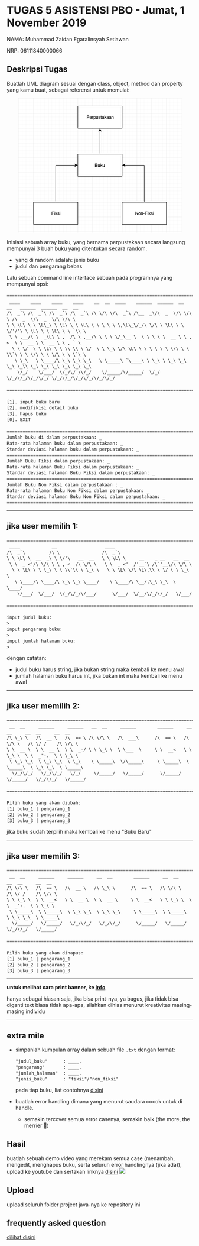 # TUGAS 5 ASISTENSI PBO - Jumat, 1 November 2019

NAMA: Muhammad Zaidan Egaralinsyah Setiawan

NRP: 06111840000066

## Deskripsi Tugas
Buatlah UML diagram sesuai dengan class, object, method dan property yang kamu buat, sebagai referensi untuk memulai:

<center><img src="img/contoh_uml.png"></img></center>

Inisiasi sebuah array buku, yang bernama perpustakaan secara langsung mempunyai 3 buah buku yang ditentukan secara random.
  - yang di random adalah: jenis buku
  - judul dan pengarang bebas

Lalu sebuah command line interface sebuah pada programnya yang mempunyai opsi:
```
================================================================================================
 ____    ____    ____    ____    __  __  ____    ______  ______  __  __   ______  ______  __  __
/\  _`\ /\  _`\ /\  _`\ /\  _`\ /\ \/\ \/\  _`\ /\__  _\/\  _  \/\ \/\ \ /\  _  \/\  _  \/\ \/\ \
\ \ \L\ \ \ \L\_\ \ \L\ \ \ \L\ \ \ \ \ \ \,\L\_\/_/\ \/\ \ \L\ \ \ \/'/'\ \ \L\ \ \ \L\ \ \ `\\ \
 \ \ ,__/\ \  _\L\ \ ,  /\ \ ,__/\ \ \ \ \/_\__ \  \ \ \ \ \  __ \ \ , <  \ \  __ \ \  __ \ \ , ` \
  \ \ \/  \ \ \L\ \ \ \\ \\ \ \/  \ \ \_\ \/\ \L\ \ \ \ \ \ \ \/\ \ \ \\`\ \ \ \/\ \ \ \/\ \ \ \`\ \
   \ \_\   \ \____/\ \_\ \_\ \_\   \ \_____\ `\____\ \ \_\ \ \_\ \_\ \_\ \_\\ \_\ \_\ \_\ \_\ \_\ \_\
    \/_/    \/___/  \/_/\/ /\/_/    \/_____/\/_____/  \/_/  \/_/\/_/\/_/\/_/ \/_/\/_/\/_/\/_/\/_/\/_/

================================================================================================

[1]. input buku baru
[2]. modifikisi detail buku
[3]. hapus buku
[0]. EXIT

================================================================================================
Jumlah buku di dalam perpustakaan: _
Rata-rata halaman buku dalam perpustakaan: _
Standar deviasi halaman buku dalam perpustakaan: _
================================================================================================
Jumlah Buku Fiksi dalam perpustakaan: _
Rata-rata halaman Buku Fiksi dalam perpustakaan: _
Standar deviasi halaman Buku Fiksi dalam perpustakaan: _
================================================================================================
Jumlah Buku Non Fiksi dalam perpustakaan : _
Rata-rata halaman Buku Non Fiksi dalam perpustakaan: _
Standar deviasi halaman Buku Non Fiksi dalam perpustakaan: _
================================================================================================
```
---
## jika user memilih 1:
```
================================================================================================
 ____            __                  ____
/\  _`\         /\ \                /\  _`\
\ \ \L\ \  __  _\ \ \/'\   __  __   \ \ \L\ \     __    _ __   __  __
 \ \  _ <'/\ \/\ \ \ , <  /\ \/\ \   \ \  _ <'  /'__`\ /\`'__\/\ \/\ \
  \ \ \L\ \ \ \_\ \ \ \\`\\ \ \_\ \   \ \ \L\ \/\ \L\.\\ \ \/ \ \ \_\ \
   \ \____/\ \____/\ \_\ \_\ \____/    \ \____/\ \__/.\_\ \_\  \ \____/
    \/___/  \/___/  \/_/\/_/\/___/      \/___/  \/__/\/_/\/_/   \/___/

================================================================================================

input judul buku:
>
input pengarang buku:
>
input jumlah halaman buku:
>
```
dengan catatan:
- judul buku harus string, jika bukan string maka kembali ke menu awal
- jumlah halaman buku harus int, jika bukan int maka kembali ke menu awal

---

## jika user memilih 2:
```
================================================================================================
 __  __     ______     ______   __  __     ______        ______     __  __     __  __     __  __
/\ \_\ \   /\  __ \   /\  == \ /\ \/\ \   /\  ___\      /\  == \   /\ \/\ \   /\ \/ /    /\ \/\ \
\ \  __ \  \ \  __ \  \ \  _-/ \ \ \_\ \  \ \___  \     \ \  __<   \ \ \_\ \  \ \  _"-.  \ \ \_\ \
 \ \_\ \_\  \ \_\ \_\  \ \_\    \ \_____\  \/\_____\     \ \_____\  \ \_____\  \ \_\ \_\  \ \_____\
  \/_/\/_/   \/_/\/_/   \/_/     \/_____/   \/_____/      \/_____/   \/_____/   \/_/\/_/   \/_____/

================================================================================================

Pilih buku yang akan diubah:
[1] buku_1 | pengarang_1
[2] buku_2 | pengarang_2
[3] buku_3 | pengarang_3
```
jika buku sudah terpilih maka kembali ke menu "Buku Baru"

---

## jika user memilih 3:

```
================================================================================================
 __  __     ______     ______     __  __        ______     __  __     __  __     __  __
/\ \/\ \   /\  == \   /\  __ \   /\ \_\ \      /\  == \   /\ \/\ \   /\ \/ /    /\ \/\ \
\ \ \_\ \  \ \  __<   \ \  __ \  \ \  __ \     \ \  __<   \ \ \_\ \  \ \  _"-.  \ \ \_\ \
 \ \_____\  \ \_____\  \ \_\ \_\  \ \_\ \_\     \ \_____\  \ \_____\  \ \_\ \_\  \ \_____\
  \/_____/   \/_____/   \/_/\/_/   \/_/\/_/      \/_____/   \/_____/   \/_/\/_/   \/_____/

================================================================================================

Pilih buku yang akan dihapus:
[1] buku_1 | pengarang_1
[2] buku_2 | pengarang_2
[3] buku_3 | pengarang_3
```
---

**untuk melihat cara print banner, ke [info](info.md)**

hanya sebagai hiasan saja, jika bisa print-nya, ya bagus, jika tidak bisa diganti text biasa tidak apa-apa, silahkan dihias menurut kreativitas masing-masing individu

---
## extra mile
- simpanlah kumpulan array dalam sebuah file `.txt` dengan format:
  ```
  "judul_buku"      : ____,
  "pengarang"       : ____,
  "jumlah_halaman"  : ____,
  "jenis_buku"      : "fiksi"/"non_fiksi"
  ```
  pada tiap buku, liat contohnya [disini](sample.txt)


- buatlah error handling dimana yang menurut saudara cocok untuk di handle.
  - semakin tercover semua error casenya, semakin baik (the more, the merrier 🤭)



## Hasil
buatlah sebuah demo video yang merekam semua case (menambah, mengedit, menghapus buku, serta seluruh error handlingnya (jika ada)), upload ke youtube dan sertakan linknya [disini](https://youtu.be/tfjxlngcHJo)
![](SERTAKAN_GAMBARNYA_DISINI)

## Upload
upload seluruh folder project java-nya ke repository ini

## frequently asked question
[dilihat disini](info.md)
